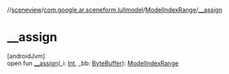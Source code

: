//[sceneview](../../../index.md)/[com.google.ar.sceneform.lullmodel](../index.md)/[ModelIndexRange](index.md)/[__assign](__assign.md)

# __assign

[androidJvm]\
open fun [__assign](__assign.md)(_i: [Int](https://kotlinlang.org/api/latest/jvm/stdlib/kotlin/-int/index.html), _bb: [ByteBuffer](https://developer.android.com/reference/kotlin/java/nio/ByteBuffer.html)): [ModelIndexRange](index.md)
